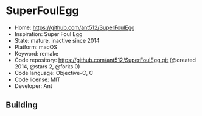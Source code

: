 # SuperFoulEgg

- Home: https://github.com/ant512/SuperFoulEgg
- Inspiration: Super Foul Egg
- State: mature, inactive since 2014
- Platform: macOS
- Keyword: remake
- Code repository: https://github.com/ant512/SuperFoulEgg.git (@created 2014, @stars 2, @forks 0)
- Code language: Objective-C, C
- Code license: MIT
- Developer: Ant

## Building
